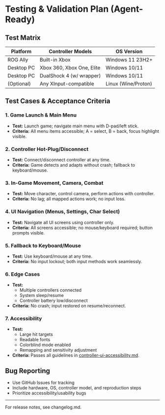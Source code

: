 # Testing & Validation Plan (Agent-Ready)

## Test Matrix
| Platform     | Controller Models           | OS Version         |
|--------------|----------------------------|--------------------|
| ROG Ally     | Built-in Xbox              | Windows 11 23H2+   |
| Desktop PC   | Xbox 360, Xbox One, Elite  | Windows 10/11      |
| Desktop PC   | DualShock 4 (w/ wrapper)   | Windows 10/11      |
| (Optional)   | Any XInput-compatible      | Linux (Wine/Proton)|

## Test Cases & Acceptance Criteria

### 1. Game Launch & Main Menu
- **Test:** Launch game; navigate main menu with D-pad/left stick.
- **Criteria:** All menu items accessible; A = select, B = back, focus highlight visible.

### 2. Controller Hot-Plug/Disconnect
- **Test:** Connect/disconnect controller at any time.
- **Criteria:** Game detects and adapts without crash; fallback to keyboard/mouse.

### 3. In-Game Movement, Camera, Combat
- **Test:** Move character, control camera, perform actions with controller.
- **Criteria:** No lag; all mapped actions work; no input loss.

### 4. UI Navigation (Menus, Settings, Char Select)
- **Test:** Navigate all UI screens using controller only.
- **Criteria:** All screens accessible; no mouse/keyboard required; button prompts visible.

### 5. Fallback to Keyboard/Mouse
- **Test:** Use keyboard/mouse at any time.
- **Criteria:** No input lockout; both input methods work seamlessly.

### 6. Edge Cases
- **Test:**
  - Multiple controllers connected
  - System sleep/resume
  - Controller battery low/disconnect
- **Criteria:** No crash; input restored on resume/reconnect.

### 7. Accessibility
- **Test:**
  - Large hit targets
  - Readable fonts
  - Colorblind mode enabled
  - Remapping and sensitivity adjustment
- **Criteria:** Passes all guidelines in [controller-ui-accessibility.md](../research/controller-ui-accessibility.md).

## Bug Reporting
- Use GitHub Issues for tracking
- Include hardware, OS, controller model, and reproduction steps
- Prioritize accessibility/usability bugs

---

For release notes, see changelog.md.

